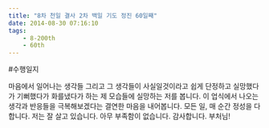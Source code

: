 ```yaml
---
title: "8차 천일 결사 2차 백일 기도 정진 60일째"
date: 2014-08-30 07:16:10
tags:
    - 8-200th
    - 60th
---
```


#수행일지

마음에서 일어나는 생각들 그리고 그 생각들이 사실일것이라고 쉽게 단정하고 실망했다가 기뻐했다가 화를냈다가 하는 제 모습들에 실망하는 저를 봅니다. 이 업식에서 나오는 생각과 반응들을 극복해보겠다는 결연한 마음을 내어봅니다. 모든 일, 매 순간 정성을 다합니다. 저는 잘 살고 있습니다. 아무 부족함이 없습니다. 감사합니다. 부처님!
